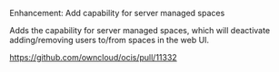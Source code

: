 Enhancement: Add capability for server managed spaces

Adds the capability for server managed spaces, which will deactivate adding/removing users to/from spaces in the web UI.

https://github.com/owncloud/ocis/pull/11332
